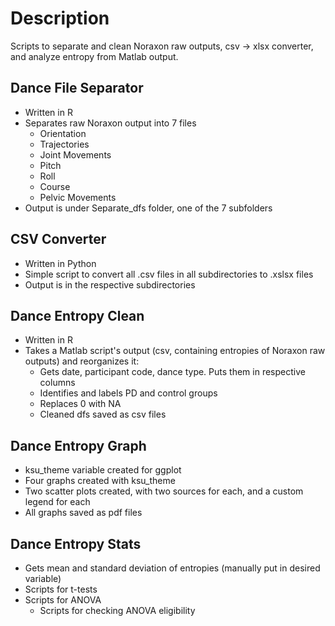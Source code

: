 # Description
Scripts to separate and clean Noraxon raw outputs, csv -> xlsx converter, and analyze entropy from Matlab output.

## Dance File Separator

* Written in R
* Separates raw Noraxon output into 7 files
    * Orientation
    * Trajectories
    * Joint Movements
    * Pitch
    * Roll
    * Course
    * Pelvic Movements
* Output is under Separate_dfs folder, one of the 7 subfolders

## CSV Converter

* Written in Python
* Simple script to convert all .csv files in all subdirectories to .xslsx files
* Output is in the respective subdirectories

## Dance Entropy Clean

* Written in R
* Takes a Matlab script's output (csv, containing entropies of Noraxon raw outputs) and reorganizes it:
    * Gets date, participant code, dance type. Puts them in respective columns
    * Identifies and labels PD and control groups
    * Replaces 0 with NA
    * Cleaned dfs saved as csv files

## Dance Entropy Graph
* ksu_theme variable created for ggplot
* Four graphs created with ksu_theme
* Two scatter plots created, with two sources for each, and a custom legend for each
* All graphs saved as pdf files

## Dance Entropy Stats
* Gets mean and standard deviation of entropies (manually put in desired variable)
* Scripts for t-tests
* Scripts for ANOVA 
   * Scripts for checking ANOVA eligibility
